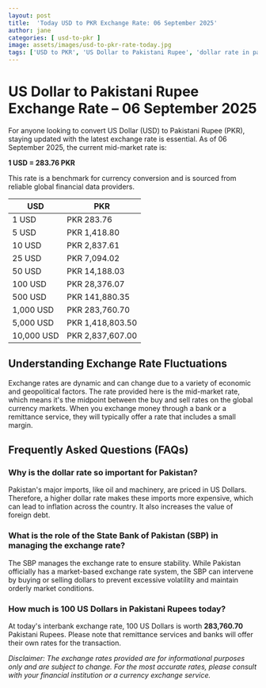 ```yaml
---
layout: post
title:  'Today USD to PKR Exchange Rate: 06 September 2025'
author: jane
categories: [ usd-to-pkr ]
image: assets/images/usd-to-pkr-rate-today.jpg
tags: ['USD to PKR', 'US Dollar to Pakistani Rupee', 'dollar rate in pakistan', 'today dollar rate open market', 'usa to pakistan dollar rate']
---
```


# US Dollar to Pakistani Rupee Exchange Rate – 06 September 2025

For anyone looking to convert US Dollar (USD) to Pakistani Rupee (PKR), staying updated with the latest exchange rate is essential. As of 06 September 2025, the current mid-market rate is:

**1 USD = 283.76 PKR**

This rate is a benchmark for currency conversion and is sourced from reliable global financial data providers.

| USD | PKR |
| --- | --- |
| 1 USD | PKR 283.76 |
| 5 USD | PKR 1,418.80 |
| 10 USD | PKR 2,837.61 |
| 25 USD | PKR 7,094.02 |
| 50 USD | PKR 14,188.03 |
| 100 USD | PKR 28,376.07 |
| 500 USD | PKR 141,880.35 |
| 1,000 USD | PKR 283,760.70 |
| 5,000 USD | PKR 1,418,803.50 |
| 10,000 USD | PKR 2,837,607.00 |


## Understanding Exchange Rate Fluctuations

Exchange rates are dynamic and can change due to a variety of economic and geopolitical factors. The rate provided here is the mid-market rate, which means it's the midpoint between the buy and sell rates on the global currency markets. When you exchange money through a bank or a remittance service, they will typically offer a rate that includes a small margin.

## Frequently Asked Questions (FAQs)

### Why is the dollar rate so important for Pakistan?

Pakistan's major imports, like oil and machinery, are priced in US Dollars. Therefore, a higher dollar rate makes these imports more expensive, which can lead to inflation across the country. It also increases the value of foreign debt.

### What is the role of the State Bank of Pakistan (SBP) in managing the exchange rate?

The SBP manages the exchange rate to ensure stability. While Pakistan officially has a market-based exchange rate system, the SBP can intervene by buying or selling dollars to prevent excessive volatility and maintain orderly market conditions.

### How much is 100 US Dollars in Pakistani Rupees today?

At today's interbank exchange rate, 100 US Dollars is worth **283,760.70** Pakistani Rupees. Please note that remittance services and banks will offer their own rates for the transaction.



*Disclaimer: The exchange rates provided are for informational purposes only and are subject to change. For the most accurate rates, please consult with your financial institution or a currency exchange service.*
